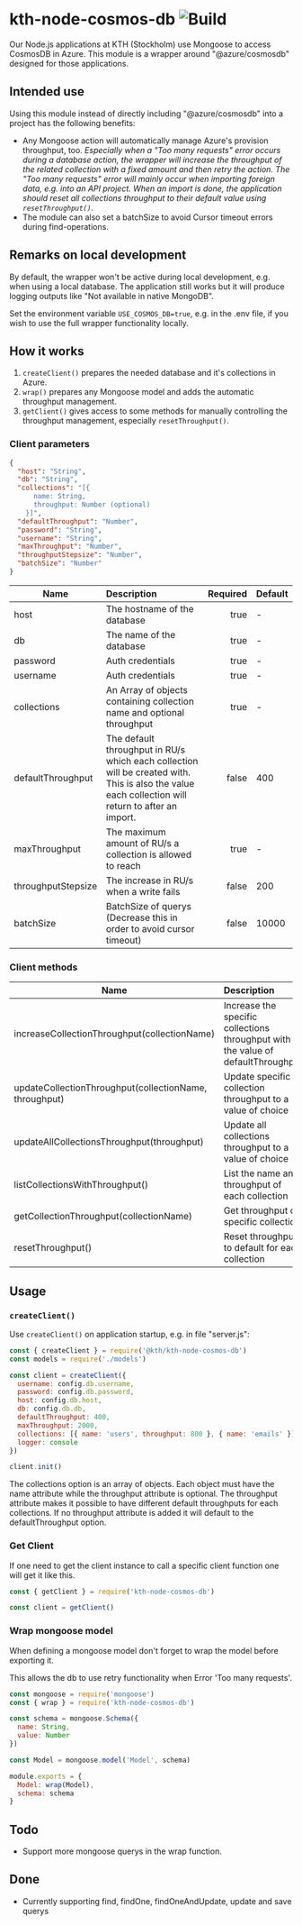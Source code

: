 # kth-node-cosmos-db ![Build](https://travis-ci.org/KTH/kth-node-cosmos-db.svg?branch=master 'Build')

Our Node.js applications at KTH (Stockholm) use Mongoose to access CosmosDB in Azure.
This module is a wrapper around "@azure/cosmosdb" designed for those applications.

## Intended use

Using this module instead of directly including "@azure/cosmosdb" into a project has the following benefits:

- Any Mongoose action will automatically manage Azure's provision throughput, too.
  _Especially when a "Too many requests" error occurs during a database action, the wrapper will increase the throughput of the related collection with a fixed amount and then retry the action. The "Too many requests" error will mainly occur when importing foreign data, e.g. into an API project. When an import is done, the application should reset all collections throughput to their default value using `resetThroughput()`._
- The module can also set a batchSize to avoid Cursor timeout errors during find-operations.

## Remarks on local development

By default, the wrapper won't be active during local development, e.g. when using a local database. The application still works but it will produce logging outputs like "Not available in native MongoDB".

Set the environment variable `USE_COSMOS_DB=true`, e.g. in the .env file, if you wish to use the full wrapper functionality locally.

## How it works

1. `createClient()` prepares the needed database and it's collections in Azure.
1. `wrap()` prepares any Mongoose model and adds the automatic throughput management.
1. `getClient()` gives access to some methods for manually controlling the throughput management, especially `resetThroughput()`.

### Client parameters

```json
{
  "host": "String",
  "db": "String",
  "collections": "[{
      name: String,
      throughput: Number (optional)
    }]",
  "defaultThroughput": "Number",
  "password": "String",
  "username": "String",
  "maxThroughput": "Number",
  "throughputStepsize": "Number",
  "batchSize": "Number"
}
```

| Name               | Description                                                                                                                                           | Required | Default |
| ------------------ | :---------------------------------------------------------------------------------------------------------------------------------------------------- | -------: | ------- |
| host               | The hostname of the database                                                                                                                          |     true | -       |
| db                 | The name of the database                                                                                                                              |     true | -       |
| password           | Auth credentials                                                                                                                                      |     true | -       |
| username           | Auth credentials                                                                                                                                      |     true | -       |
| collections        | An Array of objects containing collection name and optional throughput                                                                                |     true | -       |
| defaultThroughput  | The default throughput in RU/s which each collection will be created with.<br/>This is also the value each collection will return to after an import. |    false | 400     |
| maxThroughput      | The maximum amount of RU/s a collection is allowed to reach                                                                                           |     true | -       |
| throughputStepsize | The increase in RU/s when a write fails                                                                                                               |    false | 200     |
| batchSize          | BatchSize of querys (Decrease this in order to avoid cursor timeout)                                                                                  |    false | 10000   |

### Client methods

| Name                                                   | Description                                                                      |
| ------------------------------------------------------ | :------------------------------------------------------------------------------- |
| increaseCollectionThroughput(collectionName)           | Increase the specific collections throughput with the value of defaultThroughput |
| updateCollectionThroughput(collectionName, throughput) | Update specific collection throughput to a value of choice                       |
| updateAllCollectionsThroughput(throughput)             | Update all collections throughput to a value of choice                           |
| listCollectionsWithThroughput()                        | List the name and throughput of each collection                                  |
| getCollectionThroughput(collectionName)                | Get throughput of specific collection                                            |
| resetThroughput()                                      | Reset throughput to default for each collection                                  |

## Usage

### `createClient()`

Use `createClient()` on application startup, e.g. in file "server.js":

```js
const { createClient } = require('@kth/kth-node-cosmos-db')
const models = require('./models')

const client = createClient({
  username: config.db.username,
  password: config.db.password,
  host: config.db.host,
  db: config.db.db,
  defaultThroughput: 400,
  maxThroughput: 2000,
  collections: [{ name: 'users', throughput: 800 }, { name: 'emails' }],
  logger: console
})

client.init()
```

The collections option is an array of objects.
Each object must have the name attribute while the throughput attribute is optional.
The throughput attribute makes it possible to have different default throughputs for each collections.
If no throughput attribute is added it will default to the defaultThroughput option.

### Get Client

If one need to get the client instance to call a specific client function one will get it like this.

```javascript
const { getClient } = require('kth-node-cosmos-db')

const client = getClient()
```

### Wrap mongoose model

When defining a mongoose model don't forget to wrap the model before exporting it.

This allows the db to use retry functionality when Error 'Too many requests'.

```javascript
const mongoose = require('mongoose')
const { wrap } = require('kth-node-cosmos-db')

const schema = mongoose.Schema({
  name: String,
  value: Number
})

const Model = mongoose.model('Model', schema)

module.exports = {
  Model: wrap(Model),
  schema: schema
}
```

## Todo

- Support more mongoose querys in the wrap function.

## Done

- Currently supporting find, findOne, findOneAndUpdate, update and save querys
